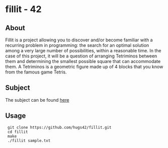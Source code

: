 # fillit - 42

## About

Fillit is a project allowing you to discover and/or become familiar with a recurring problem in programming: the search for an optimal solution among a very large number of possibilities, within a reasonable time. 
In the case of this project, it will be a question of arranging Tetriminos between them and determining the smallest possible square that can accommodate them.
A Tetriminos is a geometric figure made up of 4 blocks that you know from the famous game Tetris.

## Subject

The subject can be found [here](/https://cdn.intra.42.fr/pdf/pdf/5910/fillit.fr.pdf)

## Usage

```
 git clone https://github.com/hugs42/fillit.git
 cd fillit
 make
 ./fillit sample.txt
```
